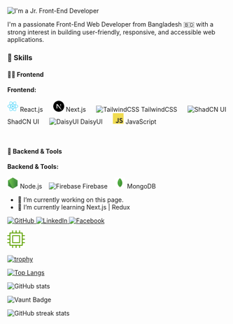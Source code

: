 ![I'm a Jr. Front-End Developer](https://i.ibb.co.com/7tS1PpVB/Screenshot-2025-08-08-160541.png)

I'm a passionate Front-End Web Developer from Bangladesh 🇧🇩 with a strong interest in building user-friendly, responsive, and accessible web applications.

### 🚀 Skills

#### 👨‍💻 Frontend
<p align="left">
  <strong>Frontend:</strong><br><br>

  <img src="https://raw.githubusercontent.com/devicons/devicon/master/icons/react/react-original.svg" alt="React.js" width="25" height="25" />
  React.js &nbsp;&nbsp;&nbsp;&nbsp;

  <img src="https://raw.githubusercontent.com/devicons/devicon/master/icons/nextjs/nextjs-original.svg" alt="Next.js" width="25" height="25" />
  Next.js &nbsp;&nbsp;&nbsp;&nbsp;

  <img src="https://www.vectorlogo.zone/logos/tailwindcss/tailwindcss-icon.svg" alt="TailwindCSS" width="25" height="25" />
  TailwindCSS &nbsp;&nbsp;&nbsp;&nbsp;

  <img src="https://avatars.githubusercontent.com/u/139895814?s=200&v=4" alt="ShadCN UI" width="25" height="25" />
  ShadCN UI &nbsp;&nbsp;&nbsp;&nbsp;

  <img src="https://daisyui.com/favicon.ico" alt="DaisyUI" width="20" height="20" />
  DaisyUI &nbsp;&nbsp;&nbsp;&nbsp;

  <img src="https://raw.githubusercontent.com/devicons/devicon/master/icons/javascript/javascript-original.svg" alt="JavaScript" width="25" height="25" />
  JavaScript

</p>



<br/>

#### 🧠 Backend & Tools
<p align="left">
  <strong>Backend & Tools:</strong><br><br>
  <img src="https://raw.githubusercontent.com/devicons/devicon/master/icons/nodejs/nodejs-original.svg" alt="Node.js" width="25" height="25" />
  Node.js &nbsp;&nbsp;

  <img src="https://www.vectorlogo.zone/logos/firebase/firebase-icon.svg" alt="Firebase" width="25" height="25" />
  Firebase &nbsp;&nbsp;

  <img src="https://raw.githubusercontent.com/devicons/devicon/master/icons/mongodb/mongodb-original.svg" alt="MongoDB" width="25" height="25" />
  MongoDB
</p>


- 🔭 I’m currently working on this page.  
- 🌱 I’m currently learning Next.js | Redux

<!-- Social Icons -->
<p align="left">
  <a href="https://github.com/abdulkader33447" target="_blank">
    <img src="https://img.shields.io/badge/GitHub-100000?style=for-the-badge&logo=github&logoColor=white" alt="GitHub" />
  </a>
  <a href="https://www.linkedin.com/in/abdul-kader-80a7a5350" target="_blank">
    <img src="https://img.shields.io/badge/LinkedIn-0A66C2?style=for-the-badge&logo=linkedin&logoColor=white" alt="LinkedIn" />
  </a>
  <a href="https://www.facebook.com/profile.php?id=100022417866700" target="_blank">
    <img src="https://img.shields.io/badge/Facebook-1877F2?style=for-the-badge&logo=facebook&logoColor=white" alt="Facebook" />
  </a>
</p>

<!-- Developer Badge -->
<a href="https://docs.github.com/en/developers" target="_blank">
  <img src="https://raw.githubusercontent.com/acervenky/animated-github-badges/master/assets/devbadge.gif" width="40" height="40" />
</a>

<!-- GitHub Stats and Trophies -->
[![trophy](https://github-profile-trophy.vercel.app/?username=abdulkader33447)](https://github.com/ryo-ma/github-profile-trophy)

[![Top Langs](https://github-readme-stats.vercel.app/api/top-langs/?username=abdulkader33447)](https://github.com/anuraghazra/github-readme-stats)

![GitHub stats](https://github-readme-stats.vercel.app/api?username=abdulkader33447&show_icons=true)

<!-- Vaunt badge left aligned with fixed size -->
<p align="left">
  <img src="https://api.vaunt.dev/v1/github/entities/abdulkader33447/contributions?format=svg&private=false" 
       alt="Vaunt Badge" 
       width="500px" 
       height="300px" />
</p>


![GitHub streak stats](https://streak-stats.demolab.com/?user=abdulkader33447)
